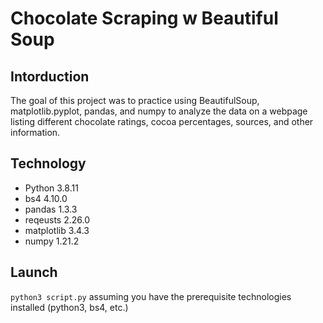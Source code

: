 # Chocolate Scraping w Beautiful Soup
## Intorduction
The goal of this project was to practice using BeautifulSoup, matplotlib.pyplot, pandas, and numpy to analyze the data on a webpage listing different chocolate ratings, cocoa percentages, sources, and other information.
## Technology
* Python 3.8.11
 * bs4 4.10.0
 * pandas 1.3.3
 * reqeusts 2.26.0
 * matplotlib 3.4.3
 * numpy 1.21.2
## Launch
`python3 script.py` assuming you have the prerequisite technologies installed (python3, bs4, etc.)
